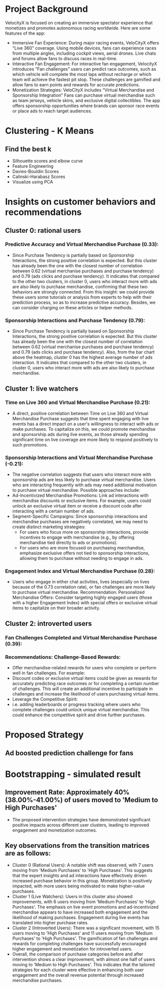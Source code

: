 # Project Background
VelocityX is focused on creating an immersive spectator experience that monetizes and promotes autonomous racing worldwide. Here are some features of the app:
- Immersive Fan Experience: During major racing events, VeloCityX offers “Live 360” coverage. Using mobile devices, fans can experience races from multiple angles, including cockpit views, aerial drones. Live chats and forums allow fans to discuss races in real-time.
- Interactive Fan Engagement: For interactive fan engagement, VelocityX introduces “Fan challenges” users can predict race outcomes, such as which vehicle will complete the most laps without recharge or which team will achieve the fastest pit stop. These challenges are gamified and allow fans to earn points and rewards for accurate predictions.
- Monetization Strategies: VeloCityX includes “Virtual Merchandise and Sponsorship Integration” Fans can purchase virtual merchandise such as team jerseys, vehicle skins, and exclusive digital collectibles. The app offers sponsorship opportunities where brands can sponsor race events or place ads to reach target audiences.
# Clustering - **K Means**
## Find the best k
- Silhouette scores and elbow curve
- Feature Engineering
- Davies-Bouldin Scores
- Calinski-Harabasz Scores
- Visualize using PCA
# Insights on customer behaviors and recommendations
## Cluster 0: rational users
### Predictive Accuracy and Virtual Merchandise Purchase (0.33):
- Since Purchase Tendency is partially based on Sponsorship Interactions, the strong positive correlation is expected. But this cluster has already been the one with the closest number of correlation between 0.62 (virtual merchanise purchases and purchase tendency) and 0.79 (ads clicks and purchase tendency). It indicates that compared to the other two clusters, in cluster 0, users who interact more with ads are also likely to purchase merchandise, confirming that these two behaviors are strongly connected. From this insight: we could provide these users some tutorials or analysis from experts to help with their prediction process, so as to increase predictive accuracy. Besides, we can consider charging on these articles or helper methods.
### Sponsorship Interactions and Purchase Tendency (0.79):
- Since Purchase Tendency is partially based on Sponsorship Interactions, the strong positive correlation is expected. But this cluster has already been the one with the closest number of correlation between 0.62 (virtual merchanise purchases and purchase tendency) and 0.79 (ads clicks and purchase tendency). Also, from the bar chart above the heatmap, cluster 0 has the highest average number of ads interaction. It indicates that compared to the other two clusters, in cluster 0, users who interact more with ads are also likely to purchase merchandise.
## Cluster 1: live watchers
### Time on Live 360 and Virtual Merchandise Purchase (0.21):
- A direct, positive correlation between Time on Live 360 and Virtual Merchandise Purchase suggests that time spent engaging with live events has a direct impact on a user's willingness to interact with ads or make purchases. To capitalize on this, we could promote merchandise and sponsorship ads during live events, as those already spending significant time on live coverage are more likely to respond positively to such promotions.
### Sponsorship Interactions and Virtual Merchandise Purchase (-0.21):
- The negative correlation suggests that users who interact more with sponsorship ads are less likely to purchase virtual merchandise. Users who are interacting frequently with ads may need additional motivation to purchase virtual merchandise. Possible approaches include:
- Ad-Incentivized Merchandise Promotions: Link ad interactions with merchandise discounts or exclusive items. For example, users could unlock an exclusive virtual item or receive a discount code after interacting with a certain number of ads.
- Segment-Specific Campaigns: Since sponsorship interactions and merchandise purchases are negatively correlated, we may need to create distinct marketing strategies:
  - For users who focus more on sponsorship interactions, provide incentives to engage with merchandise (e.g., by offering merchandise tied directly to ads or promotions).
  - For users who are more focused on purchasing merchandise, emphasize exclusive offers not tied to sponsorship interactions, allowing them to purchase without needing to engage in ads.
### Engagement Index and Virtual Merchandise Purchase (0.28):
- Users who engage in either chat activities, lives (especially on lives because of the 0.73 correlation rate), or fan challenges are more likely to purchase virtual merchandise. Recommendation: Personalized Merchandise Offers: Consider targeting highly engaged users (those with a higher Engagement Index) with special offers or exclusive virtual items to capitalize on their broader activity.
## Cluster 2: introverted users
### Fan Challenges Completed and Virtual Merchandise Purchase (0.39):
### Recommendations: Challenge-Based Rewards:
- Offer merchandise-related rewards for users who complete or perform well in fan challenges. For example:
- Discount codes or exclusive virtual items could be given as rewards for accurately predicting race outcomes or for completing a certain number of challenges. This will create an additional incentive to participate in challenges and increase the likelihood of users purchasing virtual items.
- Leverage the Competitive Spirit:
- i.e. adding leaderboards or progress tracking where users who complete challenges could unlock unique virtual merchandise. This could enhance the competitive spirit and drive further purchases.
# Proposed Strategy
## Ad boosted prediction challenge for fans
# Bootstrapping - simulated result
## Improvement Rate: Approximately 40% (38.00%-41.00%) of users moved to 'Medium to High Purchases'
- The proposed intervention strategies have demonstrated significant positive impacts across different user clusters, leading to improved engagement and monetization outcomes.
## Key observations from the transition matrices are as follows:
- Cluster 0 (Rational Users): A notable shift was observed, with 7 users moving from 'Medium Purchases' to 'High Purchases'. This suggests that the expert insights and ad interactions have effectively driven increased purchase behavior in this group. Monetization is positively impacted, with more users being motivated to make higher-value purchases.
- Cluster 1 (Live Watchers): Users in this cluster also showed improvements, with 6 users moving from 'Medium Purchases' to 'High Purchases'. The emphasis on live event promotions and ad-incentivized merchandise appears to have increased both engagement and the likelihood of making purchases. Engagement during live events has translated into higher purchase rates.
- Cluster 2 (Introverted Users): There was a significant movement, with 15 users moving to 'High Purchases' and 11 users moving from 'Medium Purchases' to 'High Purchases'. The gamification of fan challenges and rewards for completing challenges have successfully encouraged higher engagement and monetization for introverted users.
- Overall, the comparison of purchase categories before and after intervention shows a clear improvement, with almost one half of users moving to 'Medium to High Purchases'. This indicates that the tailored strategies for each cluster were effective in enhancing both user engagement and the overall revenue potential through increased merchandise purchases.
